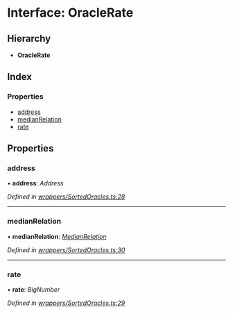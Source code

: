 # Interface: OracleRate

## Hierarchy

* **OracleRate**

## Index

### Properties

* [address](_wrappers_sortedoracles_.oraclerate.md#address)
* [medianRelation](_wrappers_sortedoracles_.oraclerate.md#medianrelation)
* [rate](_wrappers_sortedoracles_.oraclerate.md#rate)

## Properties

###  address

• **address**: *Address*

*Defined in [wrappers/SortedOracles.ts:28](https://github.com/medhak1/celo-monorepo/blob/master/packages/sdk/contractkit/src/wrappers/SortedOracles.ts#L28)*

___

###  medianRelation

• **medianRelation**: *[MedianRelation](../enums/_wrappers_sortedoracles_.medianrelation.md)*

*Defined in [wrappers/SortedOracles.ts:30](https://github.com/medhak1/celo-monorepo/blob/master/packages/sdk/contractkit/src/wrappers/SortedOracles.ts#L30)*

___

###  rate

• **rate**: *BigNumber*

*Defined in [wrappers/SortedOracles.ts:29](https://github.com/medhak1/celo-monorepo/blob/master/packages/sdk/contractkit/src/wrappers/SortedOracles.ts#L29)*
